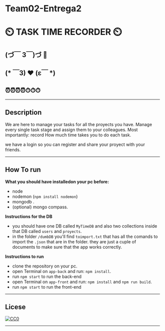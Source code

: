 # Team02-Entrega2

# :timer_clock: TASK TIME RECORDER :timer_clock:

## (づ￣ 3￣)づ 🌵

## (* ￣3) ❤️ (ε￣ *)

## ⏰⏰⏰⏰⏱⏱⏱
------

## Description

We are here to manage your tasks for all the proyects you have. Manage every single task stage and assign them to your colleagues. Most importantly: record How much time takes you to do each task.

we have a login so you can register and share your proyect with your friends.


------
## How To run

**What you should have installedon your pc before:**

* node
* nodemon (`npm install nodemon`)
* mongodb .
* (optional) mongo compass. 

**Instructions for the DB**

* you should have one DB called `MyTimeDB` and also two collections inside that DB called `users` and `proyects`.
* in the folder `/dumbDB` you'll find `toimport.txt` that has all the comands to import the `.json` that are in the folder. they are just a cuple of documents to make sure that the app works correctly.

**Instructions to run**

* clone the repository on your pc.
* open Terminal on `app-back` and run: `npm install`.
* run `npm start` to run the back-end
* open Terminal on `app-front` and run: `npm install` and `npm run build`.
* run `npm start` to run the front-end

------

## Licese

[![CC0](http://mirrors.creativecommons.org/presskit/buttons/88x31/svg/cc-zero.svg)](https://creativecommons.org/publicdomain/zero/1.0/)

------
